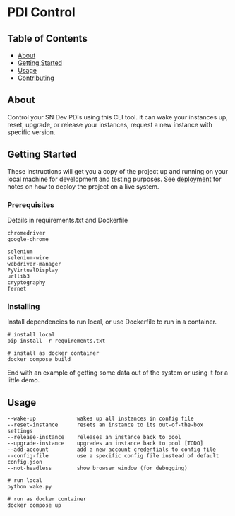 # PDI Control
## Table of Contents

- [About](#about)
- [Getting Started](#getting_started)
- [Usage](#usage)
- [Contributing](../CONTRIBUTING.md)

## About <a name = "about"></a>

Control your SN Dev PDIs using this CLI tool. it can wake your instances up, reset, upgrade, or release your instances, request a new instance with specific version.

## Getting Started <a name = "getting_started"></a>

These instructions will get you a copy of the project up and running on your local machine for development and testing purposes. See [deployment](#deployment) for notes on how to deploy the project on a live system.

### Prerequisites

Details in requirements.txt and Dockerfile


```
chromedriver
google-chrome

selenium
selenium-wire
webdriver-manager
PyVirtualDisplay
urllib3
cryptography
fernet
```

### Installing

Install dependencies to run local, or use Dockerfile to run in a container.

```
# install local
pip install -r requirements.txt
```

```
# install as docker container
docker compose build
```

End with an example of getting some data out of the system or using it for a little demo.

## Usage <a name = "usage"></a>
```
--wake-up             wakes up all instances in config file
--reset-instance      resets an instance to its out-of-the-box settings
--release-instance    releases an instance back to pool
--upgrade-instance    upgrades an instance back to pool [TODO]
--add-account         add a new account credentials to config file
--config-file         use a specific config file instead of default config.json
--not-headless        show browser window (for debugging)
```

```
# run local
python wake.py
```

```
# run as docker container
docker compose up
```


